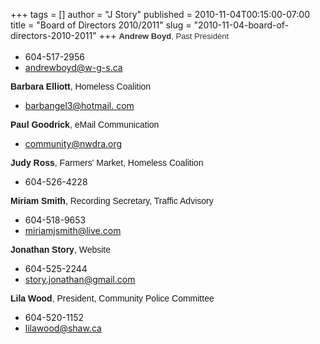 +++
tags = []
author = "J Story"
published = 2010-11-04T00:15:00-07:00
title = "Board of Directors 2010/2011"
slug = "2010-11-04-board-of-directors-2010-2011"
+++
<span class="Apple-style-span"
style="color: #333333; font-family: Georgia, serif; font-size: 13px; line-height: 20px;"><span
style="font-family: arial; font-weight: bold;">Andrew Boyd</span><span
style="font-family: arial;">, Past President</span></span>  

-   604-517-2956
-   [andrewboyd@w-g-s.ca](https://mail.google.com/mail/?view=cm&fs=1&tf=1&to=andrewboyd@w-g-s.ca)

<span style="font-family: arial; font-weight: bold;">Barbara
Elliott</span><span style="font-family: arial;">, Homeless
Coalition</span>  

-   [barbangel3@hotmail.
    com](https://mail.google.com/mail/?view=cm&fs=1&tf=1&to=barbangel3@hotmail.%20com)

<span style="font-family: arial; font-weight: bold;">Paul
Goodrick</span><span style="font-family: arial;">, eMail
Communication</span><span
style="font-family: arial; font-weight: bold;">  
</span>

-   [community@nwdra.org](https://mail.google.com/mail/?view=cm&fs=1&tf=1&to=community@nwdra.org)

<span style="font-family: arial; font-weight: bold;">Judy
Ross</span><span style="font-family: arial;">, Farmers' Market, Homeless
Coalition</span>  

-   604-526-4228

<span style="font-family: arial;"><span
style="font-weight: bold;">Miriam Smith</span>, Recording Secretary,
Traffic Advisory</span>  

-   604-518-9653
-   [miriamjsmith@live.com](https://mail.google.com/mail/?view=cm&fs=1&tf=1&to=miriamjsmith@live.com)

<span style="font-family: arial;"><span
style="font-weight: bold;">Jonathan Story</span>, Website</span>  

-   604-525-2244
-   [story.jonathan@gmail.com](https://mail.google.com/mail/?view=cm&fs=1&tf=1&to=story.jonathan@gmail.com)

<span style="font-family: arial;"><span style="font-weight: bold;">Lila
Wood</span>, President, Community Police Committee</span>  

-   604-520-1152
-   [lilawood@shaw.ca](https://mail.google.com/mail/?view=cm&fs=1&tf=1&to=lilawood@shaw.ca)
